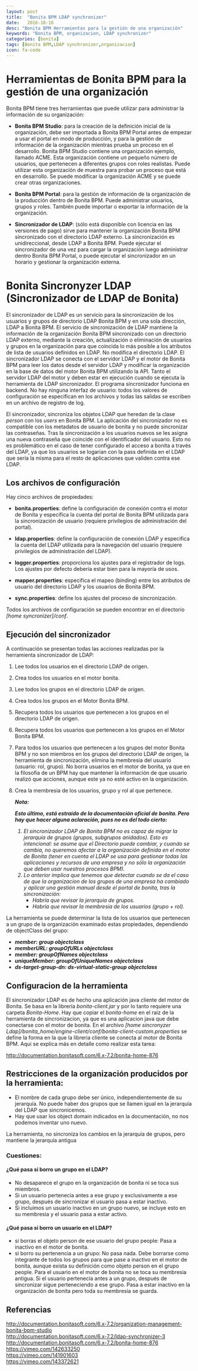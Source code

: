 ```yaml
---
layout: post
title:  "Bonita BPM LDAP synchronizer"
date:   2016-10-16
desc: "Bonita BPM Herramientas para la gestión de una organización"
keywords: "Bonita BPM, organizacion, LDAP synchronizer"
categories: [bonita]
tags: [Bonita BPM,LDAP synchronizer,organizacion] 
icon: fa-code
---
```


# Herramientas de Bonita BPM para la gestión de una organización

Bonita BPM tiene tres herramientas que puede utilizar para administrar la información de su organización:

* <strong>Bonita BPM Studio</strong>: para la creación de la definición inicial de la organización, debe ser importada a Bonita BPM Portal antes de empezar a usar el portal en modo de producción, y para la gestión de información de la organización mientras prueba un proceso en el desarrollo. Bonita BPM Studio contiene una organización ejemplo, llamado ACME. Esta organización contiene un pequeño número de usuarios, que pertenecen a diferentes grupos con roles realistas. Puede utilizar esta organización de muestra para probar un proceso que está en desarrollo. Se puede modificar la organización ACME y se puede crear otras organizaciones.

* <strong>Bonita BPM Portal</strong>: para la gestión de información de la organización de la producción dentro de Bonita BPM. Puede administrar usuarios, grupos y roles. También puede importar o exportar la información de la organización.

* <strong>Sincronizador de LDAP</strong>: (sólo está disponible con licencia en las versiones de pago) sirve para mantener la organización Bonita BPM sincronizado con el directorio LDAP externo. La sincronización es unidireccional, desde LDAP a Bonita BPM. Puede ejecutar el sincronizador de una vez para cargar la organización luego administrar dentro Bonita BPM Portal, o puede ejecutar el sincronizador en un horario y gestionar la organización externa.


# Bonita Sincronyzer LDAP (Sincronizador de LDAP  de Bonita)

El sincronizador de LDAP es un servicio para la sincronización de los usuarios y grupos de directorio LDAP Bonita BPM y en una sola dirección, LDAP a Bonita BPM.
El servicio de sincronización de LDAP mantiene la información de la organización Bonita BPM sincronizado con un directorio LDAP externo, mediante la creación, actualización o eliminación de usuarios y grupos en la organización para que coincida lo más posible a los atributos de lista de usuarios definidos en LDAP. No modifica el directorio LDAP.
El sincronizador LDAP se conecta con el servidor LDAP y el motor de Bonita BPM  para leer los datos desde el servidor LDAP y modificar la organización en la base de datos del motor Bonita BPM utilizando la API. Tanto el servidor LDAP del motor y deben estar en ejecución cuando se ejecuta la herramienta de LDAP sincronizador.
El programa sincronizador funciona en backend. No hay ninguna interfaz de usuario: todos los valores de configuración se especifican en los archivos y todas las salidas se escriben en un archivo de registro de log.

El sincronizador, sincroniza los objetos LDAP que heredan de la clase <em>person</em> con los <em>users</em> en Bonita BPM. La aplicación del sincronizador no es compatible con los metadatos de usuario de bonita y no puede sincronizar las contraseñas. Tras la sincronización a los usuarios nuevos se les asigna una nueva contraseña que coincide con el identificador del usuario. Esto no es problemático en el caso de tener configurado el acceso a bonita a través del LDAP, ya que los usuarios se logarian con la pass definida en el LDAP que sería la misma para el resto de aplicaciones que validen contra ese LDAP.

## Los archivos de configuración
Hay cinco archivos de propiedades:

* <strong>bonita.properties</strong>:	define la configuración de conexión contra el motor de Bonita y especifica la cuenta del portal de Bonita BPM utilizada para la sincronización de usuario (requiere privilegios de administración del portal).

* <strong>ldap.properties</strong>:	 define la configuración de conexión LDAP y especifica la cuenta del LDAP utilizada para la navegación del usuario (requiere privilegios de administración del LDAP).

* <strong>logger.properties</strong>:	proporciona los ajustes para el registrador de logs. Los ajustes por defecto debería estar bien para la mayoría de usos.

* <strong>mapper.properties</strong>:	especifica el mapeo (binding) entre los atributos de usuario del directorio LDAP y los usuarios de Bonita BPM.

* <strong>sync.properties</strong>:	define los ajustes del proceso de sincronización.

Todos los archivos de configuración se pueden encontrar en el directorio <em>[home syncronizer]/conf</em>. 

## Ejecución del sincronizador

A continuación se presentan todas las acciones realizadas por la herramienta sincronizador de LDAP:

1. Lee todos los usuarios en el directorio LDAP de origen.
2. Crea todos los usuarios en el motor bonita.
3. Lee todos los grupos en el directorio LDAP de origen.
4. Crea todos los grupos en el Motor Bonita BPM.
5. Recupera todos los usuarios que pertenecen a los grupos en el directorio LDAP de origen.
6. Recupera todos los usuarios que pertenecen a los grupos en el Motor Bonita BPM.
7. Para todos los usuarios que pertenecen a los grupos del motor Bonita BPM y no son miembros en los grupos del directorio LDAP de origen, la herramienta de sincronización, elimina la membresia del usuario (usuario: rol, grupo). No borra usuarios en el motor de bonita, ya que en la filosofia de un BPM hay que mantener la información de que usuario realizó que acciones, aunque este ya no esté activo en la organización.
8. Crea la membresia de los usuarios, grupo y rol al que pertenece.

	
	<p><em><strong> Nota:</strong><br>
	
	<strong> Esto último, está estraido de la documentación oficial de bonita. Pero hay que hacer alguna aclaración, pues no es del todo cierto:</strong><br>
	
	<ol>
		<li>El sincronizador LDAP de Bonita BPM no es capaz de migrar la jerarquía de grupos (grupos, subgrupos anidados). Esto es intencional: se asume que el Directorio puede cambiar, y cuando se cambia, no queremos afectar a la organización definida en el motor de Bonita (tener en cuenta el LDAP se usa para gestionar todas las aplicaciones y recursos de una empresa y no sólo la organización que deben usar nuestros procesos BPM).</li>
		<li>Lo anterior implica que tenemos que detectar cuando se da el caso de que la organizacion de los grupos de una empresa ha cambiado y aplicar una gestión manual desde el portal de bonita, tras la sincronización:
		<ul>
		  <li>Habría que revisar la jerarquia de grupos.</li>
		  <li>Habría que revisar la membresia de los usuarios (grupo + rol).</li>
		</ul>
		 </li>

	</ol>
</em></p>
	
La herramienta se puede determinar la lista de los usuarios que pertenecen a un grupo de la organización examinado estas propiedades, dependiendo de objectClass del grupo:

<em><strong>
<ul>
  <li>member: group objectclass</li>
  <li>memberURL: groupOfURLs objectclass</li>
  <li>member: groupOfNames objectclass</li>
  <li>uniqueMember: groupOfUniqueNames objectclass</li>  
  <li>ds-target-group-dn: ds-virtual-static-group objectclass</li>  
</ul>
</strong></em>

## Configuracion de la herramienta

El sincronizador LDAP es de hecho una aplicación java cliente del motor de Bonita. Se basa en la librería <em>bonita-client.jar</em> y por lo tanto requiere una carpeta <em>Bonita-Home</em>.
Hay que copiar el <em>bonita-home</em> en el raiz de la herramienta de sincronizacion, ya que es una aplicacion java que debe conectarse con el motor de bonita.
En el archivo <em>[home sincronyzer Ldap]/bonita_home/engine-client/conf/bonita-client-custom.properties</em> se define la forma en la que la libreria cliente se conecta al motor de Bonita BPM.
Aqui se explica más en detalle como realizar esta tarea:

<http://documentation.bonitasoft.com/6.x-7.2/bonita-home-876>

## Restricciones de la organización producidos por la herramienta:

- El nombre de cada grupo debe ser único, independientemente de su jerarquía. No puede haber dos grupos que se llamen igual en la jerarquía del LDAP que sincronicemos.
- Hay que usar los object domain indicados en la documentación, no nos podemos inventar uno nuevo.


La herramienta, no sincroniza los cambios en la jerarquía de grupos, pero mantiene la jerarquía antigua

### Cuestiones:

#### ¿Qué pasa si borro un grupo en el LDAP?
- No desaparece el grupo en la organización de bonita ni se toca sus miembros. 
- Si un usuario pertenecía antes a ese grupo y exclusivamente a ese grupo, después de sincronizar el usuario pasa a estar inactivo.
- Si incluimos un usuario inactivo en un grupo nuevo, se incluye esto en su membresia y el usuario pasa a estar activo.

#### ¿Qué pasa si borro un usuario en el LDAP?
- si borras el objeto person de ese usuario del grupo people: Pasa a inactivo en el motor de bonita.
- si borro su pertenencia a un grupo: No pasa nada. Debe borrarse como integrante de todos los grupos para que pase a inactivo en el motor de bonita, aunque exista su definición como objeto person en el grupo people. Para el usuario en el motor de bonita no se toca su membresia antigua. Si el usuario pertenecía antes a un grupo, después de sincronizar sigue perteneciendo a ese grupo. Pasa a estar inactivo en la organización de bonita pero toda su membresia se guarda.

## Referencias

<http://documentation.bonitasoft.com/6.x-7.2/organization-management-bonita-bpm-studio><br> 
<http://documentation.bonitasoft.com/6.x-7.2/ldap-synchronizer-3><br> 
<http://documentation.bonitasoft.com/6.x-7.2/bonita-home-876><br> 
<https://vimeo.com/142633250><br> 
<https://vimeo.com/141901603><br> 
<https://vimeo.com/143372621><br> 
